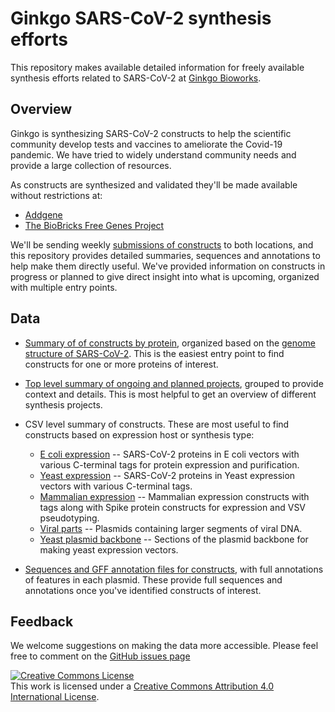 # Ginkgo SARS-CoV-2 synthesis efforts

This repository makes available detailed information for freely available
synthesis efforts related to SARS-CoV-2 at [Ginkgo Bioworks](https://www.ginkgobioworks.com/).

## Overview

Ginkgo is synthesizing SARS-CoV-2 constructs to help the scientific community
develop tests and vaccines to ameliorate the Covid-19 pandemic. We have tried to
widely understand community needs and provide a large collection of resources.

As constructs are synthesized and validated they'll be made available
without restrictions at:

- [Addgene](https://www.addgene.org/Ginkgo_Bioworks/)
- [The BioBricks Free Genes Project](https://biobricks.org/freegenes/)

We'll be sending weekly [submissions of constructs](./submissions) to both
locations, and this repository provides detailed summaries, sequences and
annotations to help make them directly useful. We've provided information on
constructs in progress or planned to give direct insight into what is upcoming,
organized with multiple entry points.

## Data

- [Summary of of constructs by protein](genome/ginkgo-covid-summary-by-protein.md), organized
  based on the [genome structure of SARS-CoV-2](https://www.nytimes.com/interactive/2020/04/03/science/coronavirus-genome-bad-news-wrapped-in-protein.html).
  This is the easiest entry point to find constructs for one or more proteins of
  interest.

- [Top level summary of ongoing and planned projects](./summary/ginkgo-covid-summary.csv),
  grouped to provide context and details. This is most helpful to get an
  overview of different synthesis projects.

- CSV level summary of constructs. These are most useful to find constructs
  based on expression host or synthesis type:
  - [E coli expression](./summary/ginkgo-covid-e-coli-expression.csv) --
    SARS-CoV-2 proteins in E coli vectors with various C-terminal tags for
    protein expression and purification.
  - [Yeast expression](./summary/ginkgo-covid-yeast-expression.csv) --
    SARS-CoV-2 proteins in Yeast expression vectors with various C-terminal
    tags.
  - [Mammalian expression](./summary/ginkgo-covid-mammalian-expression.csv) --
    Mammalian expression constructs with tags along with Spike protein
    constructs for expression and VSV pseudotyping.
  - [Viral parts](./summary/ginkgo-covid-viral-parts.csv) -- Plasmids containing
    larger segments of viral DNA.
  - [Yeast plasmid backbone](./summary/ginkgo-covid-yeast-backbone.csv) --
    Sections of the plasmid backbone for making yeast expression vectors.

- [Sequences and GFF annotation files for constructs](./sequences), with full
  annotations of features in each plasmid. These provide full sequences and
  annotations once you've identified constructs of interest.

## Feedback

We welcome suggestions on making the data more accessible. Please feel free to
comment on the [GitHub issues page](https://github.com/ginkgobioworks/sars-cov-2-synthesis/issues)

<a rel="license" href="http://creativecommons.org/licenses/by/4.0/"><img
alt="Creative Commons License" style="border-width:0"
src="https://i.creativecommons.org/l/by/4.0/88x31.png" /></a><br />This work is
licensed under a <a rel="license"
href="http://creativecommons.org/licenses/by/4.0/">Creative Commons Attribution
4.0 International License</a>.
